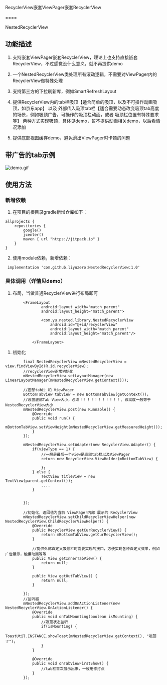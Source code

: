 RecyclerView嵌套ViewPager嵌套RecyclerView

====

NestedRecyclerView

## 功能描述

1. 支持嵌套ViewPager嵌套RecyclerView，理论上也支持直接嵌套RecyclerView，不过感觉没什么意义，就不再提供demo

2. 一个NestedRecyclerView类处理所有滚动逻辑，不需要对ViewPager内的RecyclerView做特殊处理

3. 支持第三方的下拉刷新库，例如SmartRefreshLayout

4. 提供RecyclerView内的tab栏吸顶【适合简单的吸顶，以及不可操作动画吸顶，如京东app】 以及
 外部传入吸顶tab栏【适合需要动态改变吸顶tab高度的场景，例如吸顶广告，可操作的吸顶栏动画，或者
 吸顶栏位置有特殊要求等】
 两种方式实现吸顶，具体见demo，暂不提供动画相关demo，以后看情况添加
 
5. 提供底部视图缓存demo，避免滑出ViewPager时卡顿的问题

## 带广告的tab示例

![demo.gif](https://upload-images.jianshu.io/upload_images/10639439-6c201deae8678aee.gif?imageMogr2/auto-orient/strip)

## 使用方法

### 新增依赖

1. 在项目的根目录gradle新增仓库如下：

```
allprojects {
    repositories {
        google()
        jcenter()
        maven { url "https://jitpack.io" }
    }
}
```

2. 使用module依赖，新增依赖：

```
 implementation 'com.github.liyuzero:NestedRecyclerView:1.0'
```

### 具体调用（详情见demo）

1. 布局，当做普通RecyclerView进行布局即可

```
        <FrameLayout
                android:layout_width="match_parent"
                android:layout_height="match_parent">
        
                <com.yu.nested.library.NestedRecyclerView
                    android:id="@+id/recyclerView"
                    android:layout_width="match_parent"
                    android:layout_height="match_parent"/>
        
            </FrameLayout>

```

1. 初始化

```
        final NestedRecyclerView mNestedRecyclerView = view.findViewById(R.id.recyclerView);
        //recyclerView正常初始化
        mNestedRecyclerView.setLayoutManager(new LinearLayoutManager(mNestedRecyclerView.getContext()));
        
        //底部tab栏 和 ViewPager
        BottomTabView tabView = new BottomTabView(getContext());
        //设置底部Tab View大小，必须！！！！！！！！！！！, 该高度一般等于NestedRecyclerView大小
        mNestedRecyclerView.post(new Runnable() {
            @Override
            public void run() {
                mBottomTabView.setViewHeight(mNestedRecyclerView.getMeasuredHeight());
            }
        });

        mNestedRecyclerView.setAdapter(new RecyclerView.Adapter() {
            if(viewType == 1) {
                //一般是最后一个view是底部tab栏以及ViewPager
                return new RecyclerView.ViewHolder(mBottomTabView) {
                
                };
            } else {
                TextView titleView = new TextView(parent.getContext());
                ....
            }
            
            
        });

        //初始化，返回值为当前 ViewPager内部 展示的 RecyclerView
        mNestedRecyclerView.setChildRecyclerViewHelper(new NestedRecyclerView.ChildRecyclerViewHelper() {
            @Override
            public RecyclerView getCurRecyclerView() {
                return mBottomTabView.getCurRecyclerView();
            }

            //提供外部自定义吸顶栏时需要实现的接口，方便实现各种自定义效果，例如广告展示，触摸动画等等
            public View getInnerTabView() {
                return null;
            }
    
            public View getOutTabView() {
                return null;
            }

        });
        //监听器
        mNestedRecyclerView.addOnActionListener(new NestedRecyclerView.OnActionListener() {
            @Override
            public void onTabMounting(boolean isMounting) {
                //吸顶状态监听
                if(isMounting) {
                    ToastUtil.INSTANCE.showToast(mNestedRecyclerView.getContext(), "吸顶了");
                }
            }

            @Override
            public void onTabViewFirstShow() {
                //tab栏首次展示出来，一般用作打点
            }
        });

```
